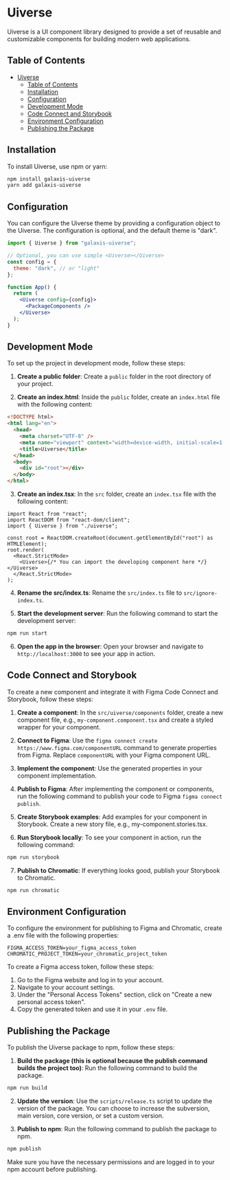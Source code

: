 # Uiverse

Uiverse is a UI component library designed to provide a set of reusable and customizable components for building modern web applications.

## Table of Contents

- [Uiverse](#uiverse)
  - [Table of Contents](#table-of-contents)
  - [Installation](#installation)
  - [Configuration](#configuration)
  - [Development Mode](#development-mode)
  - [Code Connect and Storybook](#code-connect-and-storybook)
  - [Environment Configuration](#environment-configuration)
  - [Publishing the Package](#publishing-the-package)

## Installation

To install Uiverse, use npm or yarn:

```bash
npm install galaxis-uiverse
yarn add galaxis-uiverse
```

## Configuration

You can configure the Uiverse theme by providing a configuration object to the Uiverse. The configuration is optional, and the default theme is "dark".

```jsx
import { Uiverse } from "galaxis-uiverse";

// Optional, you can use simple <Uiverse></Uiverse>
const config = {
  theme: "dark", // or "light"
};

function App() {
  return (
    <Uiverse config={config}>
      <PackageComponents />
    </Uiverse>
  );
}
```

## Development Mode

To set up the project in development mode, follow these steps:

1. **Create a public folder**: Create a `public` folder in the root directory of your project.

2. **Create an index.html**: Inside the `public` folder, create an `index.html` file with the following content:

```html
<!DOCTYPE html>
<html lang="en">
  <head>
    <meta charset="UTF-8" />
    <meta name="viewport" content="width=device-width, initial-scale=1.0" />
    <title>Uiverse</title>
  </head>
  <body>
    <div id="root"></div>
  </body>
</html>
```

3. **Create an index.tsx**: In the `src` folder, create an `index.tsx` file with the following content:

```tsx
import React from "react";
import ReactDOM from "react-dom/client";
import { Uiverse } from "./uiverse";

const root = ReactDOM.createRoot(document.getElementById("root") as HTMLElement);
root.render(
  <React.StrictMode>
    <Uiverse>{/* You can import the developing component here */}</Uiverse>
  </React.StrictMode>
);
```

4. **Rename the src/index.ts**: Rename the `src/index.ts` file to `src/ignore-index.ts`.

5. **Start the development server**: Run the following command to start the development server:

```bash
npm run start
```

6. **Open the app in the browser**: Open your browser and navigate to `http://localhost:3000` to see your app in action.

## Code Connect and Storybook

To create a new component and integrate it with Figma Code Connect and Storybook, follow these steps:

1. **Create a component**: In the `src/uiverse/components` folder, create a new component file, e.g., `my-component.component.tsx` and create a styled wrapper for your component.

2. **Connect to Figma**: Use the `figma connect create  https://www.figma.com/componentURL` command to generate properties from Figma. Replace `componentURL` with your Figma component URL.

3. **Implement the component**: Use the generated properties in your component implementation.

4. **Publish to Figma**: After implementing the component or components, run the following command to publish your code to Figma `figma connect publish`.

5. **Create Storybook examples**: Add examples for your component in Storybook. Create a new story file, e.g., my-component.stories.tsx.

6. **Run Storybook locally**: To see your component in action, run the following command:

```bash
npm run storybook
```

7. **Publish to Chromatic**: If everything looks good, publish your Storybook to Chromatic.

```bash
npm run chromatic
```

## Environment Configuration

To configure the environment for publishing to Figma and Chromatic, create a .env file with the following properties:

```plaintext
FIGMA_ACCESS_TOKEN=your_figma_access_token
CHROMATIC_PROJECT_TOKEN=your_chromatic_project_token
```

To create a Figma access token, follow these steps:

1. Go to the Figma website and log in to your account.
2. Navigate to your account settings.
3. Under the "Personal Access Tokens" section, click on "Create a new personal access token".
4. Copy the generated token and use it in your `.env` file.

## Publishing the Package

To publish the Uiverse package to npm, follow these steps:

1. **Build the package (this is optional because the publish command builds the project too)**: Run the following command to build the package.

```bash
npm run build
```

2. **Update the version**: Use the `scripts/release.ts` script to update the version of the package. You can choose to increase the subversion, main version, core version, or set a custom version.

3. **Publish to npm**: Run the following command to publish the package to npm.

```bash
npm publish
```

Make sure you have the necessary permissions and are logged in to your npm account before publishing.
